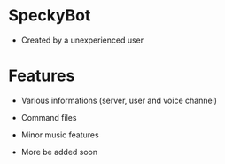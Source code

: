 # SpeckyBot
 
- Created by a unexperienced user

# Features

- Various informations (server, user and voice channel)
- Command files
- Minor music features

- More be added soon
